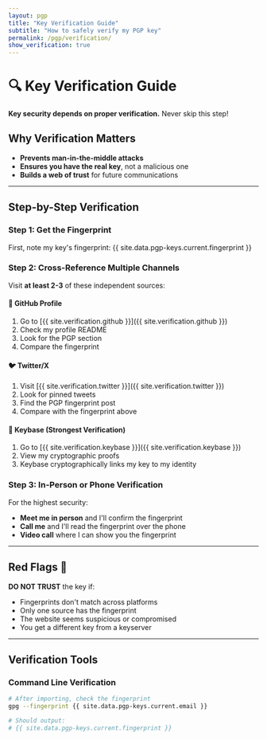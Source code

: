 ```yaml
---
layout: pgp
title: "Key Verification Guide"
subtitle: "How to safely verify my PGP key"
permalink: /pgp/verification/
show_verification: true
---
```


# 🔍 Key Verification Guide

**Key security depends on proper verification.** Never skip this step!

## Why Verification Matters

- **Prevents man-in-the-middle attacks**
- **Ensures you have the real key**, not a malicious one
- **Builds a web of trust** for future communications

---

## Step-by-Step Verification

### Step 1: Get the Fingerprint
First, note my key's fingerprint:
{{ site.data.pgp-keys.current.fingerprint }}

### Step 2: Cross-Reference Multiple Channels
Visit **at least 2-3** of these independent sources:

#### 🐙 GitHub Profile
1. Go to [{{ site.verification.github }}]({{ site.verification.github }})
2. Check my profile README
3. Look for the PGP section
4. Compare the fingerprint

#### 🐦 Twitter/X
1. Visit [{{ site.verification.twitter }}]({{ site.verification.twitter }})
2. Look for pinned tweets
3. Find the PGP fingerprint post
4. Compare with the fingerprint above

#### 🔐 Keybase (Strongest Verification)
1. Go to [{{ site.verification.keybase }}]({{ site.verification.keybase }})
2. View my cryptographic proofs
3. Keybase cryptographically links my key to my identity

### Step 3: In-Person or Phone Verification
For the highest security:
- **Meet me in person** and I'll confirm the fingerprint
- **Call me** and I'll read the fingerprint over the phone
- **Video call** where I can show you the fingerprint

---

## Red Flags 🚩

**DO NOT TRUST** the key if:
- Fingerprints don't match across platforms
- Only one source has the fingerprint
- The website seems suspicious or compromised
- You get a different key from a keyserver

---

## Verification Tools

### Command Line Verification
```bash
# After importing, check the fingerprint
gpg --fingerprint {{ site.data.pgp-keys.current.email }}

# Should output:
# {{ site.data.pgp-keys.current.fingerprint }}
